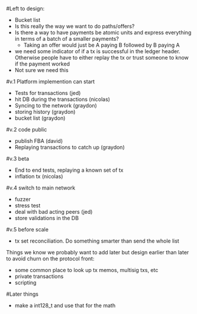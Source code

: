 #Left to design:
- Bucket list
- Is this really the way we want to do paths/offers?
- Is there a way to have payments be atomic units and express everything in terms of a batch of a smaller payments?
	- Taking an offer would just be A paying B followed by B paying A
- we need some indicator of if a tx is successful in the ledger header. Otherwise people have to either replay the tx or trust someone to know if the payment worked
 - Not sure we need this


#v.1 Platform implemention can start
 - Tests for transactions (jed)
 - hit DB during the transactions (nicolas)
 - Syncing to the network (graydon)
 - storing history (graydon)
 - bucket list (graydon)
 
#v.2 code public
- publish FBA (david)
- Replaying transactions to catch up (graydon)
  
#v.3 beta
- End to end tests, replaying a known set of tx 
- inflation tx (nicolas)

#v.4 switch to main network
- fuzzer
- stress test
- deal with bad acting peers (jed)
- store validations in the DB

#v.5 before scale
- tx set reconciliation. Do something smarter than send the whole list


Things we know we probably want to add later but design earlier than later
to avoid churn on the protocol front:
- some common place to look up tx memos, multisig txs, etc
- private transactions
- scripting


#Later things
- make a int128_t and use that for the math 





